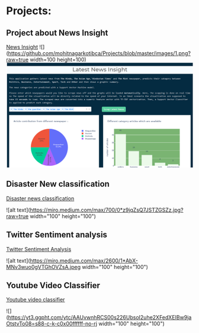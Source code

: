 # Projects:

## Project about News Insight
[News Insight](https://github.com/mohitnagarkotibca/Projects/tree/master/News_Insight)
![](https://github.com/mohitnagarkotibca/Projects/blob/master/images/1.png?raw=true width=100 height=100)
<img src ='https://github.com/mohitnagarkotibca/Projects/blob/master/images/1.png?raw=true width=100 height=100'>
## Disaster New classification
[Disaster news classification](https://github.com/mohitnagarkotibca/Projects/tree/master/Disaster_news_classfier)

![alt text](https://miro.medium.com/max/700/0*z9jqZsQ7JSTZGSZz.jpg?raw=true width="100" height="100")

## Twitter Sentiment analysis
[Twitter Sentiment Analysis](https://github.com/mohitnagarkotibca/Projects/tree/master/Twitter_Sentiment_Analysis)

![alt text](https://miro.medium.com/max/2600/1*AbX-MNv3wuo0gVTGhOVZsA.jpeg width="100" height="100")

## Youtube Video Classifier
[Youtube video classifier](https://github.com/mohitnagarkotibca/Projects/tree/master/youtube_video_classifier)

![](https://yt3.ggpht.com/ytc/AAUvwnhRCS00s226UbsoI2uhe2XFedXEIBw9jaOtstvTo08=s88-c-k-c0x00ffffff-no-rj width="100" height="100")
